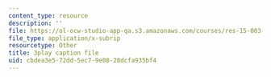 ```yaml
---
content_type: resource
description: ''
file: https://ol-ocw-studio-app-qa.s3.amazonaws.com/courses/res-15-003-shaping-the-future-of-work-15-662x-spring-2016/cbdea3e572dd5ec79e0828dcfa935bf4_yBvKhgnYLM4.srt
file_type: application/x-subrip
resourcetype: Other
title: 3play caption file
uid: cbdea3e5-72dd-5ec7-9e08-28dcfa935bf4
---
```

